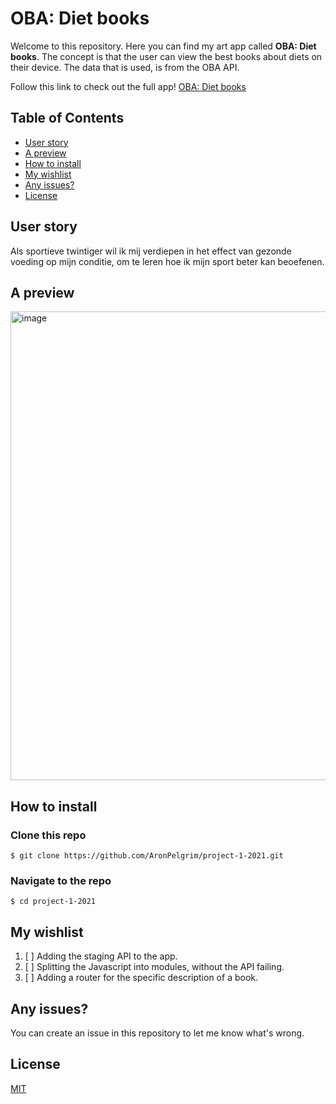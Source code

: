 # OBA: Diet books
Welcome to this repository. Here you can find my art app called **OBA: Diet books**. The concept is that the user can view the best books about diets on their device. The data that is used, is from the OBA API. 

Follow this link to check out the full app!
[OBA: Diet books](https://aronpelgrim.github.io/project-1-2021/)

## Table of Contents

-   [User story](#user-story)
-   [A preview](#a-preview)
-   [How to install](#how-to-install)
-   [My wishlist](#my-wishlist)
-   [Any issues?](#any-issues)
-   [License](#license)

## User story
Als sportieve twintiger wil ik mij verdiepen in het effect van gezonde voeding op mijn conditie, om te leren hoe ik mijn sport beter kan beoefenen.

## A preview
<img width="750" alt="image" src="https://user-images.githubusercontent.com/74137185/158977756-0e44a555-2e8b-42ee-ba72-2334c8f29d40.png">


## How to install
### Clone this repo
```
$ git clone https://github.com/AronPelgrim/project-1-2021.git
```

### Navigate to the repo
```
$ cd project-1-2021
```

## My wishlist
1. [ ] Adding the staging API to the app.
2. [ ] Splitting the Javascript into modules, without the API failing.
3. [ ] Adding a router for the specific description of a book.

## Any issues?
You can create an issue in this repository to let me know what's wrong.

 ## License
[MIT](https://github.com/AronPelgrim/project-1-2021/blob/main/LICENSE)